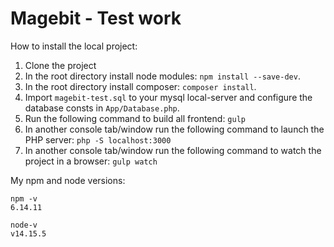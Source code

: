 # Magebit - Test work

How to install the local project:

1. Clone the project
2. In the root directory install node modules: `npm install --save-dev`.
3. In the root directory install composer: `composer install`.
4. Import `magebit-test.sql` to your mysql local-server and configure the database consts in `App/Database.php`.
5. Run the following command to build all frontend: `gulp`
6. In another console tab/window run the following command to launch the PHP server: `php -S localhost:3000`
7. In another console tab/window run the following command to watch the project in a browser: `gulp watch`

My npm and node versions: 
```
npm -v
6.14.11

node-v
v14.15.5
```
